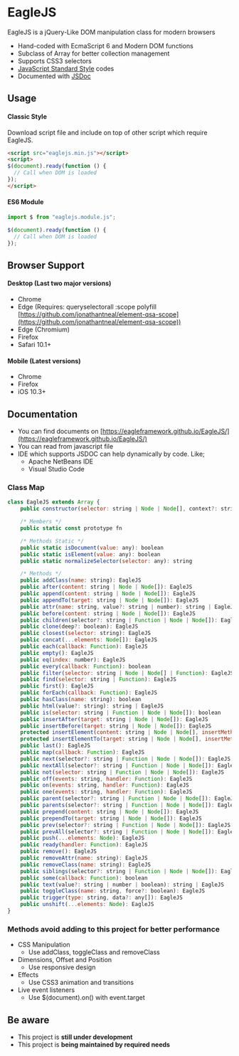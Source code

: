 # EagleJS

EagleJS is a jQuery-Like DOM manipulation class for modern browsers

- Hand-coded with EcmaScript 6 and Modern DOM functions
- Subclass of Array for better collection management
- Supports CSS3 selectors
- [JavaScript Standard Style](https://standardjs.com "JavaScript Standard Style") codes
- Documented with [JSDoc](https://jsdoc.app "JSDoc")

## Usage

#### Classic Style

Download script file and include on top of other script which require EagleJS.

```html
<script src="eaglejs.min.js"></script>
<script>
$(document).ready(function () {
  // Call when DOM is loaded
});
</script>
```

#### ES6 Module

```js
import $ from "eaglejs.module.js";

$(document).ready(function () {
  // Call when DOM is loaded
});
```

## Browser Support

#### Desktop (Last two major versions)
- Chrome
- Edge (Requires: queryselectorall :scope polyfill [https://github.com/jonathantneal/element-qsa-scope](https://github.com/jonathantneal/element-qsa-scope))
- Edge (Chromium)
- Firefox
- Safari 10.1+

#### Mobile (Latest versions)
- Chrome
- Firefox
- iOS 10.3+

## Documentation

- You can find documents on [https://eagleframework.github.io/EagleJS/](https://eagleframework.github.io/EagleJS/)
- You can read from javascript file
- IDE which supports JSDOC can help dynamically by code. Like;
  - Apache NetBeans IDE
  - Visual Studio Code

### Class Map

```js
class EagleJS extends Array {
	public constructor(selector: string | Node | Node[], context?: string | Node | Node[]): EagleJS

	/* Members */
	public static const prototype fn

	/* Methods Static */
	public static isDocument(value: any): boolean
	public static isElement(value: any): boolean
	public static normalizeSelector(selector: any): string

	/* Methods */
	public addClass(name: string): EagleJS
	public after(content: string | Node | Node[]): EagleJS
	public append(content: string | Node | Node[]): EagleJS
	public appendTo(target: string | Node | Node[]): EagleJS
	public attr(name: string, value?: string | number): string | EagleJS
	public before(content: string | Node | Node[]): EagleJS
	public children(selector?: string | Function | Node | Node[]): EagleJS
	public clone(deep?: boolean): EagleJS
	public closest(selector: string): EagleJS
	public concat(...elements: Node[]): EagleJS
	public each(callback: Function): EagleJS
	public empty(): EagleJS
	public eq(index: number): EagleJS
	public every(callback: Function): boolean
	public filter(selector: string | Node | Node[] | Function): EagleJS
	public find(selector: string | Function): EagleJS
	public first(): EagleJS
	public forEach(callback: Function): EagleJS
	public hasClass(name: string): boolean
	public html(value?: string): string | EagleJS
	public is(selector: string | Function | Node | Node[]): boolean
	public insertAfter(target: string | Node | Node[]): EagleJS
	public insertBefore(target: string | Node | Node[]): EagleJS
	protected insertElement(content: string | Node | Node[], insertMethod: string, returnContent?: boolean): EagleJS
	protected insertElementTo(target: string | Node | Node[], insertMethod: string): EagleJS
	public last(): EagleJS
	public map(callback: Function): EagleJS
	public next(selector?: string | Function | Node | Node[]): EagleJS
	public nextAll(selector?: string | Function | Node | Node[]): EagleJS
	public not(selector: string | Function | Node | Node[]): EagleJS
	public off(events: string, handler: Function): EagleJS
	public on(events: string, handler: Function): EagleJS
	public one(events: string, handler: Function): EagleJS
	public parent(selector?: string | Function | Node | Node[]): EagleJS
	public parents(selector?: string | Function | Node | Node[]): EagleJS
	public prepend(content: string | Node | Node[]): EagleJS
	public prependTo(target: string | Node | Node[]): EagleJS
	public prev(selector?: string | Function | Node | Node[]): EagleJS
	public prevAll(selector?: string | Function | Node | Node[]): EagleJS
	public push(...elements: Node): EagleJS
	public ready(handler: Function): EagleJS
	public remove(): EagleJS
	public removeAttr(name: string): EagleJS
	public removeClass(name: string): EagleJS
	public siblings(selector?: string | Function | Node | Node[]): EagleJS
	public some(callback: Function): boolean
	public text(value?: string | number | boolean): string | EagleJS
	public toggleClass(name: string, force?: boolean): EagleJS
	public trigger(type: string, data?: any[]): EagleJS
	public unshift(...elements: Node): EagleJS
}
```

### Methods avoid adding to this project for better performance

- CSS Manipulation
  - Use addClass, toggleClass and removeClass
- Dimensions, Offset and Position
   - Use responsive design
- Effects
   - Use CSS3 animation and transitions
- Live event listeners
  - Use  $(document).on() with event.target

## Be aware
- This project is **still under development**
- This project is **being maintained by required needs**
